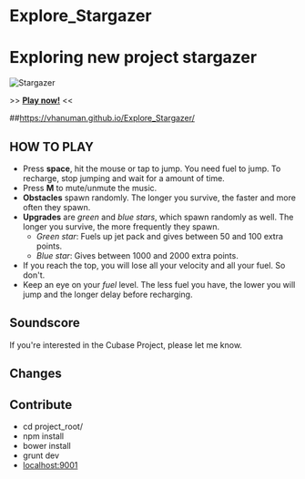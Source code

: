 # Explore_Stargazer
Exploring new project
stargazer
=========

![Stargazer](https://raw.githubusercontent.com/arekkas/stargazer/master/stargazer.png "Stargazer")

\>\> [**Play now!**](http://vhanuman.github.io/stargazer/app) \<\<


##https://vhanuman.github.io/Explore_Stargazer/

## HOW TO PLAY

* Press **space**, hit the mouse or tap to jump. You need fuel to jump. To recharge, stop jumping and wait for a amount of time.
* Press **M** to mute/unmute the music.
* **Obstacles** spawn randomly. The longer you survive, the faster and more often they spawn.
* **Upgrades** are *green* and *blue stars*, which spawn randomly as well. The longer you survive, the more frequently they spawn.
  * *Green star*: Fuels up jet pack and gives between 50 and 100 extra points.
  * *Blue star*: Gives between 1000 and 2000 extra points.
* If you reach the top, you will lose all your velocity and all your fuel. So don't.
* Keep an eye on your *fuel* level. The less fuel you have, the lower you will jump and the longer delay before recharging.

## Soundscore

If you're interested in the Cubase Project, please let me know.

## Changes


## Contribute

* cd project_root/
* npm install
* bower install
* grunt dev
* [localhost:9001](http://localhost:9001)
